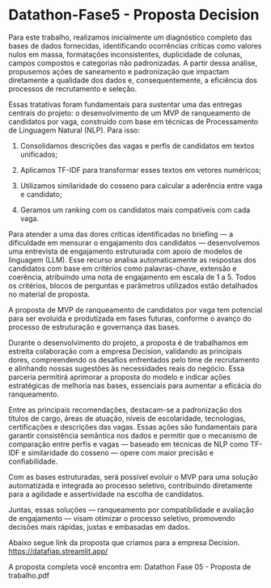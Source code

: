 ﻿# Datathon-Fase5 - Proposta Decision
Para este trabalho, realizamos inicialmente um diagnóstico completo das bases de dados fornecidas, identificando ocorrências críticas como valores nulos em massa, formatações inconsistentes, duplicidade de colunas, campos compostos e categorias não padronizadas. A partir dessa análise, propusemos ações de saneamento e padronização que impactam diretamente a qualidade dos dados e, consequentemente, a eficiência dos processos de recrutamento e seleção.

Essas tratativas foram fundamentais para sustentar uma das entregas centrais do projeto: o desenvolvimento de um MVP de ranqueamento de candidatos por vaga, construído com base em técnicas de Processamento de Linguagem Natural (NLP). Para isso:

1. Consolidamos descrições das vagas e perfis de candidatos em textos unificados;

2. Aplicamos TF-IDF para transformar esses textos em vetores numéricos;

3. Utilizamos similaridade do cosseno para calcular a aderência entre vaga e candidato;

4. Geramos um ranking com os candidatos mais compatíveis com cada vaga.

Para atender a uma das dores críticas identificadas no briefing — a dificuldade em mensurar o engajamento dos candidatos — desenvolvemos uma entrevista de engajamento estruturada com apoio de modelos de linguagem (LLM). Esse recurso analisa automaticamente as respostas dos candidatos com base em critérios como palavras-chave, extensão e coerência, atribuindo uma nota de engajamento em escala de 1 a 5. Todos os critérios, blocos de perguntas e parâmetros utilizados estão detalhados no material de proposta.

A proposta de MVP de ranqueamento de candidatos por vaga tem potencial para ser evoluída e produtizada em fases futuras, conforme o avanço do processo de estruturação e governança das bases.

Durante o desenvolvimento do projeto, a proposta é de trabalhamos em estreita colaboração com a empresa Decision, validando as principais dores, compreendendo os desafios enfrentados pelo time de recrutamento e alinhando nossas sugestões às necessidades reais do negócio. Essa parceria permitirá aprimorar a proposta do modelo e indicar ações estratégicas de melhoria nas bases, essenciais para aumentar a eficácia do ranqueamento.

Entre as principais recomendações, destacam-se a padronização dos títulos de cargo, áreas de atuação, níveis de escolaridade, tecnologias, certificações e descrições das vagas. Essas ações são fundamentais para garantir consistência semântica nos dados e permitir que o mecanismo de comparação entre perfis e vagas — baseado em técnicas de NLP como TF-IDF e similaridade do cosseno — opere com maior precisão e confiabilidade.

Com as bases estruturadas, será possível evoluir o MVP para uma solução automatizada e integrada ao processo seletivo, contribuindo diretamente para a agilidade e assertividade na escolha de candidatos.

Juntas, essas soluções — ranqueamento por compatibilidade e avaliação de engajamento — visam otimizar o processo seletivo, promovendo decisões mais rápidas, justas e embasadas em dados.

Abaixo segue link da proposta que criamos para a empresa Decision.
https://datafiap.streamlit.app/

A proposta completa você encontra em:
Datathon Fase 05 - Proposta de trabalho.pdf
